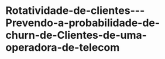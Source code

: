 # Rotatividade-de-clientes---Prevendo-a-probabilidade-de-churn-de-Clientes-de-uma-operadora-de-telecom
